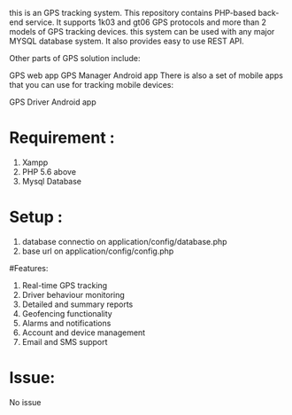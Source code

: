 this is an  GPS tracking system. This repository contains PHP-based back-end service. It supports 1k03 and gt06 GPS protocols and more than 2 models of GPS tracking devices. this system  can be used with any major MYSQL database system. It also provides easy to use REST API.

Other parts of GPS solution include:

GPS web app
GPS  Manager Android app
There is also a set of mobile apps that you can use for tracking mobile devices:

GPS Driver Android app


# Requirement : 
1. Xampp 
2. PHP 5.6 above 
3. Mysql Database 

# Setup :
1. database connectio on application/config/database.php
2. base url on application/config/config.php 

#Features: 
1. Real-time GPS tracking
2. Driver behaviour monitoring
3. Detailed and summary reports
4. Geofencing functionality
5. Alarms and notifications
6. Account and device management
7. Email and SMS support

# Issue:
No issue 





